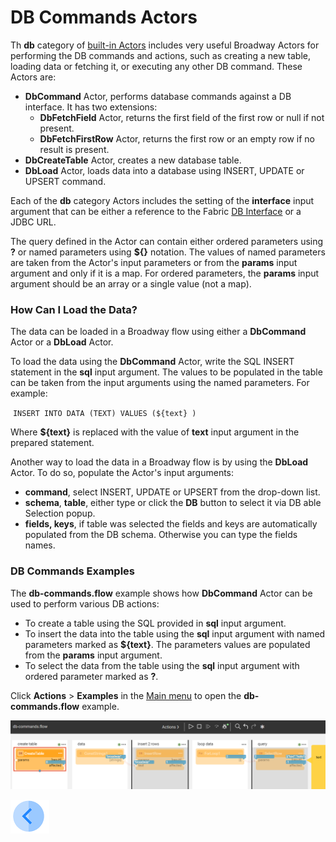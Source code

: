 # DB Commands Actors 

Th **db** category of [built-in Actors](../04_built_in_actor_types.md) includes very useful Broadway Actors for performing the DB commands and actions, such as creating a new table, loading data or fetching it, or executing any other DB command. These Actors are:

- **DbCommand** Actor, performs database commands against a DB interface. It has two extensions: 
  - **DbFetchField** Actor, returns the first field of the first row or null if not present.
  - **DbFetchFirstRow** Actor, returns the first row or an empty row if no result is present.
- **DbCreateTable** Actor, creates a new database table.
- **DbLoad** Actor, loads data into a database using INSERT, UPDATE or UPSERT command.

Each of the **db** category Actors includes the setting of the **interface** input argument that can be either a reference to the Fabric [DB Interface](/articles/05_DB_interfaces/03_DB_interfaces_overview.md) or a JDBC URL. 

The query defined in the Actor can contain either ordered parameters using **?** or named parameters using **${}** notation. The values of named parameters are taken from the Actor's input parameters or from the **params** input argument and only if it is a map. For ordered parameters, the **params** input argument should be an array or a single value (not a map).

### How Can I Load the Data?

The data can be loaded in a Broadway flow using either a **DbCommand** Actor or a **DbLoad** Actor.

To load the data using the **DbCommand** Actor, write the SQL INSERT statement in the **sql** input argument. The values to be populated in the table can be taken from the input arguments using the named parameters. For example:

​	`INSERT INTO DATA (TEXT) VALUES (${text} )`

Where **${text}** is replaced with the value of **text** input argument in the prepared statement.

Another way to load the data in a Broadway flow is by using the **DbLoad** Actor. To do so, populate the Actor's input arguments:

* **command**, select INSERT, UPDATE or UPSERT from the drop-down list.
* **schema**, **table**, either type or click the **DB** button to select it via DB able Selection popup. 
* **fields, keys**, if table was selected the fields and keys are automatically populated from the DB schema. Otherwise you can type the fields names.

### DB Commands Examples

The **db-commands.flow** example shows how **DbCommand** Actor can be used to perform various DB actions:

* To create a table using the SQL provided in **sql** input argument.
* To insert the data into the table using the **sql** input argument with named parameters marked as **${text}**. The parameters values are populated from the **params** input argument.
* To select the data from the table using the **sql** input argument with ordered parameter marked as **?**. 

Click **Actions** > **Examples** in the [Main menu](../18_broadway_flow_window.md#main-menu) to open the **db-commands.flow** example. 

![image](../images/99_actors_05_1.PNG)





[![Previous](/articles/images/Previous.png)](04_queue_actors.md)
